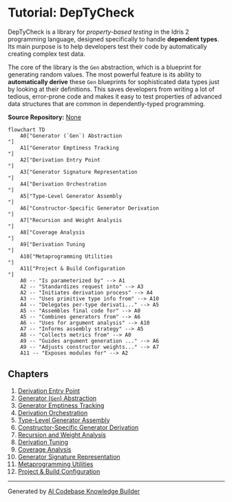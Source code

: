 # Tutorial: DepTyCheck

DepTyCheck is a library for *property-based testing* in the Idris 2 programming language, designed specifically to handle **dependent types**. Its main purpose is to help developers test their code by automatically creating complex test data.

The core of the library is the `Gen` abstraction, which is a blueprint for generating random values. The most powerful feature is its ability to **automatically derive** these `Gen` blueprints for sophisticated data types just by looking at their definitions. This saves developers from writing a lot of tedious, error-prone code and makes it easy to test properties of advanced data structures that are common in dependently-typed programming.


**Source Repository:** [None](None)

```mermaid
flowchart TD
    A0["Generator (`Gen`) Abstraction
"]
    A1["Generator Emptiness Tracking
"]
    A2["Derivation Entry Point
"]
    A3["Generator Signature Representation
"]
    A4["Derivation Orchestration
"]
    A5["Type-Level Generator Assembly
"]
    A6["Constructor-Specific Generator Derivation
"]
    A7["Recursion and Weight Analysis
"]
    A8["Coverage Analysis
"]
    A9["Derivation Tuning
"]
    A10["Metaprogramming Utilities
"]
    A11["Project & Build Configuration
"]
    A0 -- "Is parameterized by" --> A1
    A2 -- "Standardizes request into" --> A3
    A2 -- "Initiates derivation process" --> A4
    A3 -- "Uses primitive type info from" --> A10
    A4 -- "Delegates per-type derivati..." --> A5
    A5 -- "Assembles final code for" --> A0
    A5 -- "Combines generators from" --> A6
    A6 -- "Uses for argument analysis" --> A10
    A7 -- "Informs assembly strategy" --> A5
    A8 -- "Collects metrics from" --> A0
    A9 -- "Guides argument generation ..." --> A6
    A9 -- "Adjusts constructor weights..." --> A7
    A11 -- "Exposes modules for" --> A2
```

## Chapters

1. [Derivation Entry Point
](01_derivation_entry_point_.md)
2. [Generator (`Gen`) Abstraction
](02_generator___gen___abstraction_.md)
3. [Generator Emptiness Tracking
](03_generator_emptiness_tracking_.md)
4. [Derivation Orchestration
](04_derivation_orchestration_.md)
5. [Type-Level Generator Assembly
](05_type_level_generator_assembly_.md)
6. [Constructor-Specific Generator Derivation
](06_constructor_specific_generator_derivation_.md)
7. [Recursion and Weight Analysis
](07_recursion_and_weight_analysis_.md)
8. [Derivation Tuning
](08_derivation_tuning_.md)
9. [Coverage Analysis
](09_coverage_analysis_.md)
10. [Generator Signature Representation
](10_generator_signature_representation_.md)
11. [Metaprogramming Utilities
](11_metaprogramming_utilities_.md)
12. [Project & Build Configuration
](12_project___build_configuration_.md)


---

Generated by [AI Codebase Knowledge Builder](https://github.com/The-Pocket/Tutorial-Codebase-Knowledge)